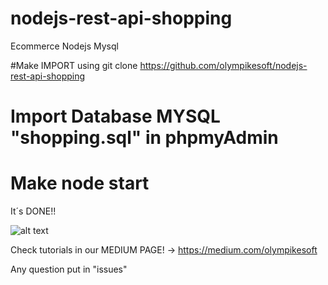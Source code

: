 # nodejs-rest-api-shopping
Ecommerce Nodejs Mysql

#Make IMPORT using git clone https://github.com/olympikesoft/nodejs-rest-api-shopping

# Import Database MYSQL "shopping.sql" in phpmyAdmin

# Make node start

It´s DONE!! 


![alt text](https://cdn-images-1.medium.com/max/720/1*rJ4WenkCQHQCR5gJeN3ndQ.png)

Check tutorials in our MEDIUM PAGE! -> https://medium.com/olympikesoft

Any question put in "issues"
